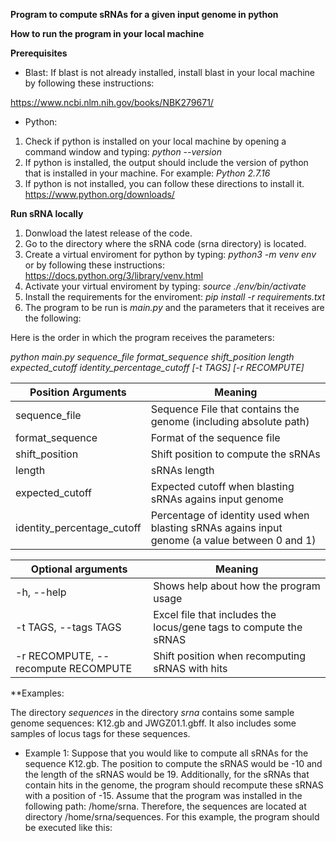 **Program to compute sRNAs for a given input genome in python**

**How to run the program in your local machine**
  
**Prerequisites**
 
- Blast:
If blast is not already installed, install blast in your local machine by following these instructions:

https://www.ncbi.nlm.nih.gov/books/NBK279671/

- Python:

1. Check if python is installed on your local machine by opening a command window and typing: *python --version*
2. If python is installed, the output should include the version of python that is installed in your machine. For example: *Python 2.7.16*
3. If python is not installed, you can follow these directions to install it. 
https://www.python.org/downloads/


**Run sRNA locally**
  
 1. Donwload the latest release of the code.
 2. Go to the directory where the sRNA code (srna directory) is located.
 4. Create a virtual enviroment for python by typing: 
    *python3 -m venv env*
    or by following these instructions: https://docs.python.org/3/library/venv.html
 4. Activate your virtual enviroment by typing:
    *source ./env/bin/activate*
 5. Install the requirements for the enviroment:
    *pip install -r requirements.txt*
 7. The program to be run is *main.py* and the parameters that it receives are the following:

Here is the order in which the program receives the parameters:

*python main.py  sequence_file format_sequence shift_position length expected_cutoff identity_percentage_cutoff [-t TAGS] [-r RECOMPUTE]*

Position Arguments | Meaning 
-------------------|---------
  sequence_file         | Sequence File that contains the genome (including absolute path)
  format_sequence       | Format of the sequence file
  shift_position        | Shift position to compute the sRNAs
  length                | sRNAs length
  expected_cutoff       | Expected cutoff when blasting sRNAs agains input genome
  identity_percentage_cutoff |Percentage of identity used when blasting sRNAs agains input genome (a value between 0 and 1)

Optional arguments | Meaning
------------------ | -------
  -h, --help       |    Shows help about how the program usage
  -t TAGS, --tags TAGS  | Excel file that includes the locus/gene tags to compute the sRNAS
  -r RECOMPUTE, --recompute RECOMPUTE | Shift position when recomputing sRNAS with hits

**Examples:

The directory *sequences* in the directory *srna* contains some sample genome sequences: K12.gb and JWGZ01.1.gbff. It also includes some samples of locus tags for these sequences.

- Example 1:
Suppose that you would like to compute all sRNAs for the sequence K12.gb. The position to compute the sRNAS would be -10 and the length of the sRNAS would be 19. Additionally, for the sRNAs that contain hits in the genome, the program should recompute these sRNAS with a position of -15. Assume that the program was installed in the following path: /home/srna. Therefore, the sequences are located at directory /home/srna/sequences. For this example, the program should be executed like this:








